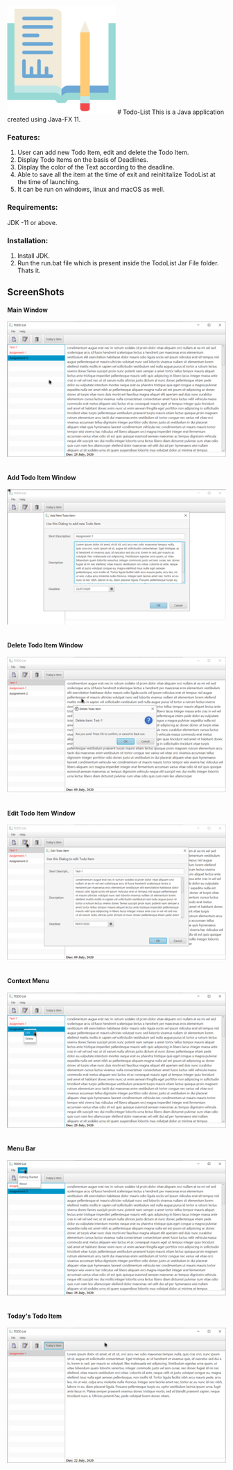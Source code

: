 <img src="https://github.com/CryptoSingh1337/todo-list/blob/master/src/com/saransh/todolist/icon/icon.png" height="250" width="250" alt="Logo">
# Todo-List
This is a Java application created using Java-FX 11.

### Features:
1. User can add new Todo Item, edit and delete the Todo Item.
2. Display Todo Items on the basis of Deadlines.
3. Display the color of the Text according to the deadline.
4. Able to save all the item at the time of exit and reinititalize TodoList at the time of launching.
5. It can be run on windows, linux and macOS as well.

### Requirements:
 JDK -11 or above.

### Installation:
1. Install JDK.
2. Run the run.bat file which is present inside the TodoList Jar File folder.
Thats it.

## ScreenShots
<p align="center">
 
#### Main Window
<img src="https://github.com/CryptoSingh1337/todo-list/blob/master/ScreenShots/Main.png"><br><br>
#### Add Todo Item Window
<img src="https://github.com/CryptoSingh1337/todo-list/blob/master/ScreenShots/Add.png"><br><br>
#### Delete Todo Item Window
<img src="https://github.com/CryptoSingh1337/todo-list/blob/master/ScreenShots/delete.png"><br><br>
#### Edit Todo Item Window
<img src="https://github.com/CryptoSingh1337/todo-list/blob/master/ScreenShots/edit.png"><br><br>
#### Context Menu
<img src="https://github.com/CryptoSingh1337/todo-list/blob/master/ScreenShots/contextMenu.png"><br><br>
#### Menu Bar
<img src="https://github.com/CryptoSingh1337/todo-list/blob/master/ScreenShots/MenuBar.png"><br><br>
#### Today's Todo Item
<img src="https://github.com/CryptoSingh1337/todo-list/blob/master/ScreenShots/todaysItem.png">
</p>
